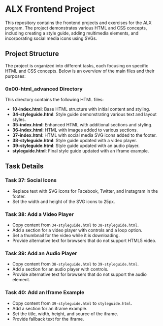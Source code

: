 # ALX Frontend Project

This repository contains the frontend projects and exercises for the ALX program. The project demonstrates various HTML and CSS concepts, including creating a style guide, adding multimedia elements, and incorporating social media icons using SVGs.

## Project Structure

The project is organized into different tasks, each focusing on specific HTML and CSS concepts. Below is an overview of the main files and their purposes:

### 0x00-html_advanced Directory

This directory contains the following HTML files:

- **10-index.html**: Base HTML structure with initial content and styling.
- **34-styleguide.html**: Style guide demonstrating various text and layout styles.
- **35-index.html**: Enhanced HTML with additional sections and styling.
- **36-index.html**: HTML with images added to various sections.
- **37-index.html**: HTML with social media SVG icons added to the footer.
- **38-styleguide.html**: Style guide updated with a video player.
- **39-styleguide.html**: Style guide updated with an audio player.
- **styleguide.html**: Final style guide updated with an iframe example.

## Task Details

### Task 37: Social Icons

- Replace text with SVG icons for Facebook, Twitter, and Instagram in the footer.
- Set the width and height of the SVG icons to 25px.

### Task 38: Add a Video Player

- Copy content from `34-styleguide.html` to `38-styleguide.html`.
- Add a section for a video player with controls and a loop option.
- Set a thumbnail for the video while it is downloading.
- Provide alternative text for browsers that do not support HTML5 video.

### Task 39: Add an Audio Player

- Copy content from `38-styleguide.html` to `39-styleguide.html`.
- Add a section for an audio player with controls.
- Provide alternative text for browsers that do not support the audio element.

### Task 40: Add an Iframe Example

- Copy content from `39-styleguide.html` to `styleguide.html`.
- Add a section for an iframe example.
- Set the title, width, height, and source of the iframe.
- Provide fallback text for the iframe.


